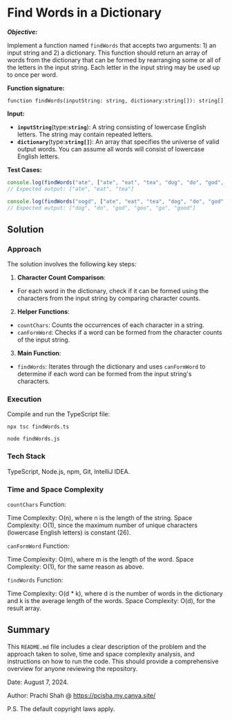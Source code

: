 # Find Words in a Dictionary

***Objective:***

Implement a function named `findWords` that accepts two arguments: 1) an input string and 2) a dictionary. This
function should return an array of words from the dictionary that can be formed by rearranging some or all of the
letters in the input string. Each letter in the input string may be used up to once per word.

**Function signature:**

```tsx
function findWords(inputString: string, dictionary:string[]): string[]
```

**Input:**

- **`inputString`**(type:**`string`**): A string consisting of lowercase English letters. The string may contain
  repeated letters.
- **`dictionary`**(type:**`string[]`**): An array that specifies the universe of valid output words. You can assume all
  words will consist of lowercase English letters.

**Test Cases:**

```jsx
console.log(findWords("ate", ["ate", "eat", "tea", "dog", "do", "god", "goo", "go", "good"]));
// Expected output: ["ate", "eat", "tea"]

console.log(findWords("oogd", ["ate", "eat", "tea", "dog", "do", "god", "goo", "go", "good"]));
// Expected output: ["dog", "do", "god", "goo", "go", "good"]
```

## Solution

### Approach

The solution involves the following key steps:

1. **Character Count Comparison**:

- For each word in the dictionary, check if it can be formed using the characters from the input string by comparing
  character counts.

2. **Helper Functions**:

- `countChars`: Counts the occurrences of each character in a string.
- `canFormWord`: Checks if a word can be formed from the character counts of the input string.

3. **Main Function**:

- `findWords`: Iterates through the dictionary and uses `canFormWord` to determine if each word can be formed from
  the input string's characters.

### Execution

Compile and run the TypeScript file:

`npx tsc findWords.ts`

`node findWords.js`

### Tech Stack

TypeScript, Node.js, npm, Git, IntelliJ IDEA.

### Time and Space Complexity

`countChars` Function:

Time Complexity: O(n), where n is the length of the string.
Space Complexity: O(1), since the maximum number of unique characters (lowercase English letters) is constant (26).

`canFormWord` Function:

Time Complexity: O(m), where m is the length of the word.
Space Complexity: O(1), for the same reason as above.

`findWords` Function:

Time Complexity: O(d * k), where d is the number of words in the dictionary and k is the average length of the words.
Space Complexity: O(d), for the result array.

## Summary

This `README.md` file includes a clear description of the problem and the approach taken to solve,
time and space complexity analysis, and instructions on how to run the code.
This should provide a comprehensive overview for anyone reviewing the repository.

Date: August 7, 2024.

Author: Prachi Shah @ https://pcisha.my.canva.site/

P.S. The default copyright laws apply.
